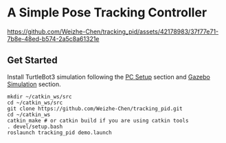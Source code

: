 # A Simple Pose Tracking Controller

https://github.com/Weizhe-Chen/tracking_pid/assets/42178983/37f77e71-7b8e-48ed-b574-2a5c8a61321e

## Get Started

Install TurtleBot3 simulation following the [PC Setup](https://emanual.robotis.com/docs/en/platform/turtlebot3/quick-start/#pc-setup) section and [Gazebo Simulation](https://emanual.robotis.com/docs/en/platform/turtlebot3/simulation/#gazebo-simulation) section.

```
mkdir ~/catkin_ws/src
cd ~/catkin_ws/src
git clone https://github.com/Weizhe-Chen/tracking_pid.git
cd ~/catkin_ws
catkin_make # or catkin build if you are using catkin tools
. devel/setup.bash
roslaunch tracking_pid demo.launch
```

